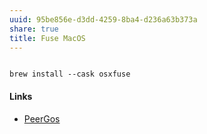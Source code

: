 ```yaml
---
uuid: 95be856e-d3dd-4259-8ba4-d236a63b373a
share: true
title: Fuse MacOS
---
```

```

brew install --cask osxfuse

```

#### Links

* [PeerGos](../ae681009-35f1-44ee-8830-408df0c5a2f8)